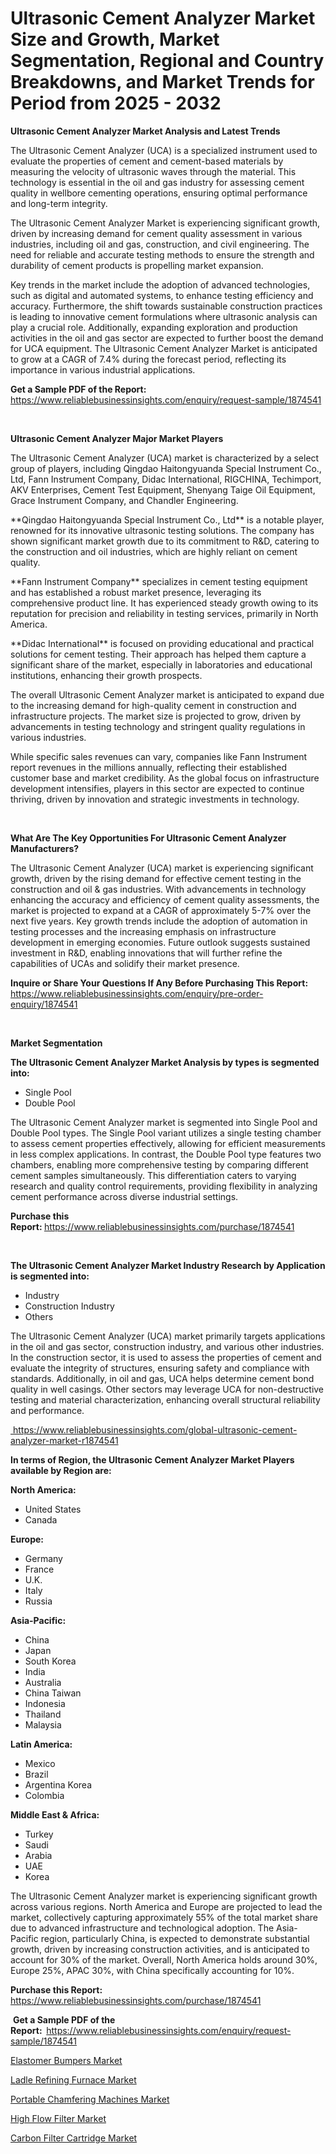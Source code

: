 <p><h1>Ultrasonic Cement Analyzer Market Size and Growth, Market Segmentation, Regional and Country Breakdowns, and Market Trends for Period from 2025 -  2032</h1></p><p><strong>Ultrasonic Cement Analyzer Market Analysis and Latest Trends</strong></p>
<p><p>The Ultrasonic Cement Analyzer (UCA) is a specialized instrument used to evaluate the properties of cement and cement-based materials by measuring the velocity of ultrasonic waves through the material. This technology is essential in the oil and gas industry for assessing cement quality in wellbore cementing operations, ensuring optimal performance and long-term integrity.</p><p>The Ultrasonic Cement Analyzer Market is experiencing significant growth, driven by increasing demand for cement quality assessment in various industries, including oil and gas, construction, and civil engineering. The need for reliable and accurate testing methods to ensure the strength and durability of cement products is propelling market expansion. </p><p>Key trends in the market include the adoption of advanced technologies, such as digital and automated systems, to enhance testing efficiency and accuracy. Furthermore, the shift towards sustainable construction practices is leading to innovative cement formulations where ultrasonic analysis can play a crucial role. Additionally, expanding exploration and production activities in the oil and gas sector are expected to further boost the demand for UCA equipment. The Ultrasonic Cement Analyzer Market is anticipated to grow at a CAGR of 7.4% during the forecast period, reflecting its importance in various industrial applications.</p></p>
<p><strong>Get a Sample PDF of the Report:&nbsp;</strong> <a href="https://www.reliablebusinessinsights.com/enquiry/request-sample/1874541?utm_campaign=2738&utm_medium=2&utm_source=Github&utm_content=ia&utm_term=11042025&utm_id=ultrasonic-cement-analyzer">https://www.reliablebusinessinsights.com/enquiry/request-sample/1874541</a></p>
<p>&nbsp;</p>
<p><strong>Ultrasonic Cement Analyzer Major Market Players</strong></p>
<p><p>The Ultrasonic Cement Analyzer (UCA) market is characterized by a select group of players, including Qingdao Haitongyuanda Special Instrument Co., Ltd, Fann Instrument Company, Didac International, RIGCHINA, Techimport, AKV Enterprises, Cement Test Equipment, Shenyang Taige Oil Equipment, Grace Instrument Company, and Chandler Engineering.</p><p>**Qingdao Haitongyuanda Special Instrument Co., Ltd** is a notable player, renowned for its innovative ultrasonic testing solutions. The company has shown significant market growth due to its commitment to R&D, catering to the construction and oil industries, which are highly reliant on cement quality.</p><p>**Fann Instrument Company** specializes in cement testing equipment and has established a robust market presence, leveraging its comprehensive product line. It has experienced steady growth owing to its reputation for precision and reliability in testing services, primarily in North America.</p><p>**Didac International** is focused on providing educational and practical solutions for cement testing. Their approach has helped them capture a significant share of the market, especially in laboratories and educational institutions, enhancing their growth prospects.</p><p>The overall Ultrasonic Cement Analyzer market is anticipated to expand due to the increasing demand for high-quality cement in construction and infrastructure projects. The market size is projected to grow, driven by advancements in testing technology and stringent quality regulations in various industries.</p><p>While specific sales revenues can vary, companies like Fann Instrument report revenues in the millions annually, reflecting their established customer base and market credibility. As the global focus on infrastructure development intensifies, players in this sector are expected to continue thriving, driven by innovation and strategic investments in technology.</p></p>
<p>&nbsp;</p>
<p><strong>What Are The Key Opportunities For Ultrasonic Cement Analyzer Manufacturers?</strong></p>
<p><p>The Ultrasonic Cement Analyzer (UCA) market is experiencing significant growth, driven by the rising demand for effective cement testing in the construction and oil & gas industries. With advancements in technology enhancing the accuracy and efficiency of cement quality assessments, the market is projected to expand at a CAGR of approximately 5-7% over the next five years. Key growth trends include the adoption of automation in testing processes and the increasing emphasis on infrastructure development in emerging economies. Future outlook suggests sustained investment in R&D, enabling innovations that will further refine the capabilities of UCAs and solidify their market presence.</p></p>
<p><strong>Inquire or Share Your Questions If Any Before Purchasing This Report:</strong> <a href="https://www.reliablebusinessinsights.com/enquiry/pre-order-enquiry/1874541?utm_campaign=2738&utm_medium=2&utm_source=Github&utm_content=ia&utm_term=11042025&utm_id=ultrasonic-cement-analyzer">https://www.reliablebusinessinsights.com/enquiry/pre-order-enquiry/1874541</a></p>
<p>&nbsp;</p>
<p><strong>Market Segmentation</strong></p>
<p><strong>The Ultrasonic Cement Analyzer Market Analysis by types is segmented into:</strong></p>
<p><ul><li>Single Pool</li><li>Double Pool</li></ul></p>
<p><p>The Ultrasonic Cement Analyzer market is segmented into Single Pool and Double Pool types. The Single Pool variant utilizes a single testing chamber to assess cement properties effectively, allowing for efficient measurements in less complex applications. In contrast, the Double Pool type features two chambers, enabling more comprehensive testing by comparing different cement samples simultaneously. This differentiation caters to varying research and quality control requirements, providing flexibility in analyzing cement performance across diverse industrial settings.</p></p>
<p><strong>Purchase this Report:&nbsp;</strong><a href="https://www.reliablebusinessinsights.com/purchase/1874541?utm_campaign=2738&utm_medium=2&utm_source=Github&utm_content=ia&utm_term=11042025&utm_id=ultrasonic-cement-analyzer">https://www.reliablebusinessinsights.com/purchase/1874541</a></p>
<p>&nbsp;</p>
<p><strong>The Ultrasonic Cement Analyzer Market Industry Research by Application is segmented into:</strong></p>
<p><ul><li>Industry</li><li>Construction Industry</li><li>Others</li></ul></p>
<p><p>The Ultrasonic Cement Analyzer (UCA) market primarily targets applications in the oil and gas sector, construction industry, and various other industries. In the construction sector, it is used to assess the properties of cement and evaluate the integrity of structures, ensuring safety and compliance with standards. Additionally, in oil and gas, UCA helps determine cement bond quality in well casings. Other sectors may leverage UCA for non-destructive testing and material characterization, enhancing overall structural reliability and performance.</p></p>
<p><a href="https://www.reliablebusinessinsights.com/global-ultrasonic-cement-analyzer-market-r1874541?utm_campaign=2738&utm_medium=2&utm_source=Github&utm_content=ia&utm_term=11042025&utm_id=ultrasonic-cement-analyzer">&nbsp;https://www.reliablebusinessinsights.com/global-ultrasonic-cement-analyzer-market-r1874541</a></p>
<p><strong>In terms of Region, the Ultrasonic Cement Analyzer Market Players available by Region are:</strong></p>
<p>
    <p> <strong> North America: </strong>
        <ul>
            <li>United States</li>
            <li>Canada</li>
        </ul>
        </p> 
    <p> <strong> Europe: </strong>
        <ul>
            <li>Germany</li>
            <li>France</li>
            <li>U.K.</li>
            <li>Italy</li>
            <li>Russia</li>
        </ul>
        </p> 
    <p> <strong> Asia-Pacific: </strong>
        <ul>
            <li>China</li>
            <li>Japan</li>
            <li>South Korea</li>
            <li>India</li>
            <li>Australia</li>
            <li>China Taiwan</li>
            <li>Indonesia</li>
            <li>Thailand</li>
            <li>Malaysia</li>
        </ul>
        </p> 
    <p> <strong> Latin America: </strong>
        <ul>
            <li>Mexico</li>
            <li>Brazil</li>
            <li>Argentina Korea</li>
            <li>Colombia</li>
        </ul>
        </p> 
    <p> <strong> Middle East & Africa: </strong>
        <ul>
            <li>Turkey</li>
            <li>Saudi</li>
            <li>Arabia</li>
            <li>UAE</li>
            <li>Korea</li>
        </ul>
    </p>
    </p>
<p><p>The Ultrasonic Cement Analyzer market is experiencing significant growth across various regions. North America and Europe are projected to lead the market, collectively capturing approximately 55% of the total market share due to advanced infrastructure and technological adoption. The Asia-Pacific region, particularly China, is expected to demonstrate substantial growth, driven by increasing construction activities, and is anticipated to account for 30% of the market. Overall, North America holds around 30%, Europe 25%, APAC 30%, with China specifically accounting for 10%.</p></p>
<p><strong>Purchase this Report: </strong><a href="https://www.reliablebusinessinsights.com/purchase/1874541?utm_campaign=2738&utm_medium=2&utm_source=Github&utm_content=ia&utm_term=11042025&utm_id=ultrasonic-cement-analyzer">https://www.reliablebusinessinsights.com/purchase/1874541</a></p>
<p>&nbsp;<strong>Get a Sample PDF of the Report:&nbsp;&nbsp;</strong><a href="https://www.reliablebusinessinsights.com/enquiry/request-sample/1874541?utm_campaign=2738&utm_medium=2&utm_source=Github&utm_content=ia&utm_term=11042025&utm_id=ultrasonic-cement-analyzer">https://www.reliablebusinessinsights.com/enquiry/request-sample/1874541</a></p>
<p><strong></strong></p>
<p><p><a href="https://github.com/gavalegeyndt26/Market-Research-Report-List-1/blob/main/elastomer-bumpers-market.md?utm_campaign=2738&utm_medium=2&utm_source=Github&utm_content=ia&utm_term=11042025&utm_id=ultrasonic-cement-analyzer">Elastomer Bumpers Market</a></p><p><a href="https://github.com/kavechoxo/Market-Research-Report-List-1/blob/main/ladle-refining-furnace-market.md?utm_campaign=2738&utm_medium=2&utm_source=Github&utm_content=ia&utm_term=11042025&utm_id=ultrasonic-cement-analyzer">Ladle Refining Furnace Market</a></p><p><a href="https://github.com/jensanohishi/Market-Research-Report-List-1/blob/main/portable-chamfering-machines-market.md?utm_campaign=2738&utm_medium=2&utm_source=Github&utm_content=ia&utm_term=11042025&utm_id=ultrasonic-cement-analyzer">Portable Chamfering Machines Market</a></p><p><a href="https://github.com/cernkomlkawi/Market-Research-Report-List-1/blob/main/high-flow-filter-market.md?utm_campaign=2738&utm_medium=2&utm_source=Github&utm_content=ia&utm_term=11042025&utm_id=ultrasonic-cement-analyzer">High Flow Filter Market</a></p><p><a href="https://github.com/boonegoicks7/Market-Research-Report-List-1/blob/main/carbon-filter-cartridge-market.md?utm_campaign=2738&utm_medium=2&utm_source=Github&utm_content=ia&utm_term=11042025&utm_id=ultrasonic-cement-analyzer">Carbon Filter Cartridge Market</a></p></p>